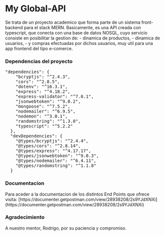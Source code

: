 # My Global-API  
 
<p>Se trata de un proyecto academico que forma  parte de un sistema front-backend para el stack MERN. 
Basicamente, es una API creada con typescript, que conecta con una base de datos NOSQL, cuyo servicio consiste en posibilitar la gestion de:
- dinamica de productos,
- dinamica de usuarios,
- y compras efectuadas por dichos usuarios,
muy util para una app frontend del tipo e-comerce.
</p>

### Dependencias del proyecto
<pre>"dependencies": {
    "bcryptjs": "^2.4.3",
    "cors": "^2.8.5",
    "dotenv": "^16.3.1",
    "express": "^4.18.2",
    "express-validator": "^7.0.1",
    "jsonwebtoken": "^9.0.2",
    "mongoose": "^7.5.2",
    "nodemailer": "^6.9.5",
    "nodemon": "^3.0.1",
    "randomstring": "^1.3.0",
    "typescript": "^5.2.2"
  },
  "devDependencies": {
    "@types/bcryptjs": "^2.4.4",
    "@types/cors": "^2.8.14",
    "@types/express": "^4.17.17",
    "@types/jsonwebtoken": "^9.0.3",
    "@types/nodemailer": "^6.4.11",
    "@types/randomstring": "^1.1.8"
  }</pre>
  
###   Documentacion
<p>Para aceder a la documentacion de los distintos End Points que ofrece visita: [https://documenter.getpostman.com/view/28938208/2s9YJdXNXi](https://documenter.getpostman.com/view/28938208/2s9YJdXNXi)
</p>

### Agradecimiento
<p>A nuestro mentor, Rodrigo, por su paciencia y compromiso.</p>
